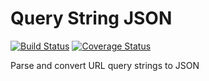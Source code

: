 # Query String JSON

[![Build Status](https://travis-ci.org/mjhea0/query-string-json.svg?branch=master)](https://travis-ci.org/mjhea0/query-string-json)
[![Coverage Status](https://coveralls.io/repos/github/mjhea0/query-string-json/badge.svg?branch=master)](https://coveralls.io/github/mjhea0/query-string-json?branch=master)

Parse and convert URL query strings to JSON

